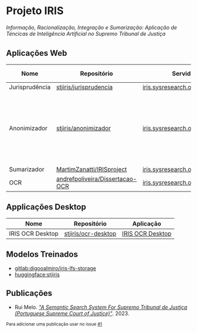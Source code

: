 # Projeto IRIS
###### Informação, Racionalização, Integração e Sumarização: Aplicação de Téncicas de Inteligência Artificial no Supremo Tribunal de Justiça

## Aplicações Web

| Nome | Repositório | Servidor OVH | Links Feedback/Dúvidas |
|------|-------------|--------------|------------------------|
| Jurisprudência | [stjiris/jurisprudencia][juris] | [iris.sysresearch.org/jurisprudencia/](https://iris.sysresearch.org/jurisprudencia/) | |
| Anonimizador  | [stjiris/anonimizador][anonimizador] | [iris.sysresearch.org/anonimizador/](https://iris.sysresearch.org/anonimizador) | <ul><li>[Feedback interface](https://docs.google.com/document/d/17Y01auyh5d0ITHO2I4xwKbcF7VekWWk5uGk8KEeMwxM/edit)</li><li>[Feedback aos resultados das sugestões de anonimização (serviço remoto)](https://docs.google.com/document/d/1WsMpbbxlKZHpm_b5pjCDf8vibBnr6cFtDVdqIJutiVU/edit)</li></ul> |
| Sumarizador | [MartimZanatti/IRISproject][sumar] | [iris.sysresearch.org/sumarizador/](https://iris.sysresearch.org/sumarizador/) | |
| OCR | [andrefpoliveira/Dissertacao-OCR][ocr] | [iris.sysresearch.org/ocr/](https://iris.sysresearch.org/ocr/) | [Feedback](https://docs.google.com/document/d/1wyTpTeG2w76XFcGeLfD5_t1_Cs03TE4qGSytkxYu05I/edit?usp=sharing) |

[juris]: https://www.github.com/stjiris/jurisprudencia
[anonimizador]: https:///www.github.com/stjiris/anonimizador
[sumar]: https://github.com/MartimZanatti/IRISproject
[ocr]: https://github.com/andrefpoliveira/Dissertacao-OCR

## Applicações Desktop

| Nome | Repositório | Aplicação |
|------|-------------|-----------|
| IRIS OCR Desktop | [stjiris/ocr-desktop](https://www.github.com/stjiris/ocr-desktop/) | [IRIS OCR Desktop](https://stjiris.github.io/ocr-desktop/)
 
## Modelos Treinados

 - [gitlab:digooalmiro/iris-lfs-storage](https://gitlab.com/diogoalmiro/iris-lfs-storage/)
 - [huggingface:stjiris](https://huggingface.co/stjiris)

## Publicações

 - Rui Melo. _["A Semantic Search System For Supremo Tribunal de Justiça (Portuguese Supreme Court of Justice)"](https://rufimelo99.github.io/SemanticSearchSystemForSTJ)_. 2023.

<sub>Para adicionar uma publicação usar no issue [#1](https://github.com/stjiris/stjiris.github.io/issues/1)</sub>
